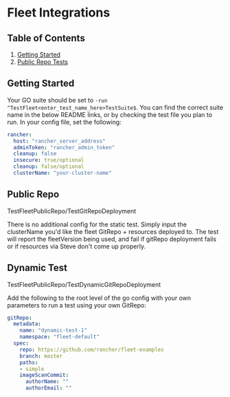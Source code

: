 # Fleet Integrations

## Table of Contents
1. [Getting Started](#Getting-Started)
2. [Public Repo Tests](#Public-Repo)

## Getting Started
Your GO suite should be set to `-run ^TestFleet<enter_test_name_here>TestSuite$`. You can find the correct suite name in the below README links, or by checking the test file you plan to run.
In your config file, set the following:
```yaml
rancher:
  host: "rancher_server_address"
  adminToken: "rancher_admin_token"
  cleanup: false
  insecure: true/optional
  cleanup: false/optional
  clusterName: "your-cluster-name"
```

## Public Repo

TestFleetPublicRepo/TestGitRepoDeployment

There is no additional config for the static test. Simply input the clusterName you'd like the fleet GitRepo + resources deployed to. 
The test will report the fleetVersion being used, and fail if gitRepo deployment fails or if resources via Steve don't come up properly. 

## Dynamic Test

TestFleetPublicRepo/TestDynamicGitRepoDeployment

Add the following to the root level of the go config with your own parameters to run a test using your own GitRepo:
```yaml
gitRepo:
  metadata:
    name: "dynamic-test-1"
    namespace: "fleet-default"
  spec:
    repo: https://github.com/rancher/fleet-examples
    branch: master
    paths:
    - simple
    imageScanCommit:
      authorName: ""
      authorEmail: ""
```
